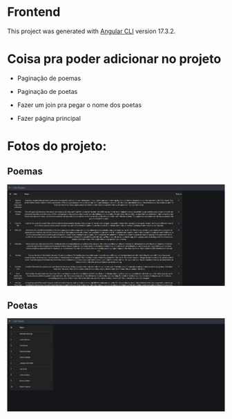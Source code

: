 # Frontend

This project was generated with [Angular CLI](https://github.com/angular/angular-cli) version 17.3.2.

# Coisa pra poder adicionar no projeto

- Paginação de poemas
- Paginação de poetas

- Fazer um join pra pegar o nome dos poetas
- Fazer página principal

# Fotos do projeto:

## Poemas

![](./src/assets/poems.png)

## Poetas

![](./src/assets/poets.png)
